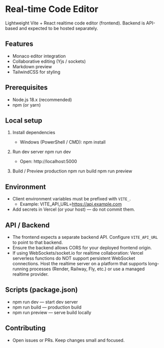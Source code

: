 # Real-time Code Editor

Lightweight Vite + React realtime code editor (frontend). Backend is API-based and expected to be hosted separately.

## Features
- Monaco editor integration
- Collaborative editing (Yjs / sockets)
- Markdown preview
- TailwindCSS for styling

## Prerequisites
- Node.js 18.x (recommended)
- npm (or yarn)

## Local setup
1. Install dependencies
   - Windows (PowerShell / CMD):
     npm install

2. Run dev server
   npm run dev
   - Open: http://localhost:5000

3. Build / Preview production
   npm run build
   npm run preview

## Environment
- Client environment variables must be prefixed with `VITE_`.
  - Example: VITE_API_URL=https://api.example.com
- Add secrets in Vercel (or your host) — do not commit them.

## API / Backend
- The frontend expects a separate backend API. Configure `VITE_API_URL` to point to that backend.
- Ensure the backend allows CORS for your deployed frontend origin.
- If using WebSockets/socket.io for realtime collaboration: Vercel serverless functions do NOT support persistent WebSocket connections. Host the realtime server on a platform that supports long-running processes (Render, Railway, Fly, etc.) or use a managed realtime provider.



## Scripts (package.json)
- npm run dev — start dev server
- npm run build — production build
- npm run preview — serve build locally

## Contributing
- Open issues or PRs. Keep changes small and focused.

